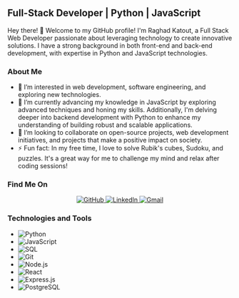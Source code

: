 ## Full-Stack Developer | Python | JavaScript

Hey there! 👋 Welcome to my GitHub profile! I'm Raghad Katout, a Full Stack Web Developer passionate about leveraging technology to create innovative solutions. I have a strong background in both front-end and back-end development, with expertise in Python and JavaScript technologies.

### About Me
- 👀 I’m interested in web development, software engineering, and exploring new technologies.
- 🌱 I’m currently advancing my knowledge in JavaScript by exploring advanced techniques and honing my skills. Additionally, I'm delving deeper into backend development with Python to enhance my understanding of building robust and scalable applications.
- 💞️ I’m looking to collaborate on open-source projects, web development initiatives, and projects that make a positive impact on society.
- ⚡ Fun fact: In my free time, I love to solve Rubik's cubes, Sudoku, and puzzles. It's a great way for me to challenge my mind and relax after coding sessions!

### Find Me On
<p align="center">
  <a href="https://github.com/Raghadkatout08" target="_blank">
    <img src="https://img.shields.io/badge/GitHub-%2312100E.svg?&style=for-the-badge&logo=Github&logoColor=white" alt="GitHub"/>
  </a>
  <a href="https://www.linkedin.com/in/raghad-katout-263949211/" target="_blank">
    <img src="https://img.shields.io/badge/LinkedIn-%2312100E.svg?&style=for-the-badge&logo=linkedin&logoColor=blue" alt="LinkedIn"/>
  </a>
  <a href="mailto:raghadkatout67@gmail.com" target="_blank">
    <img src="https://img.shields.io/badge/Gmail-%2312100E.svg?&style=for-the-badge&logo=gmail&logoColor=red" alt="Gmail"/>
  </a>
</p>

### Technologies and Tools
- ![Python](https://img.shields.io/badge/-Python-000?&logo=Python)
- ![JavaScript](https://img.shields.io/badge/-JavaScript-000?&logo=JavaScript)
- ![SQL](https://img.shields.io/badge/-SQL-000?&logo=MySQL)
- ![Git](https://img.shields.io/badge/-Git-000?&logo=Git)
- ![Node.js](https://img.shields.io/badge/-Node.js-000?&logo=node.js)
- ![React](https://img.shields.io/badge/-React-000?&logo=React)
- ![Express.js](https://img.shields.io/badge/-Express.js-000?&logo=express)
- ![PostgreSQL](https://img.shields.io/badge/-PostgreSQL-000?&logo=postgresql)
